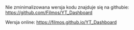 Nie zminimalizowana wersja kodu znajduje się na githubie: https://github.com/Filmos/YT_Dashboard

Wersja online: https://filmos.github.io/YT_Dashboard